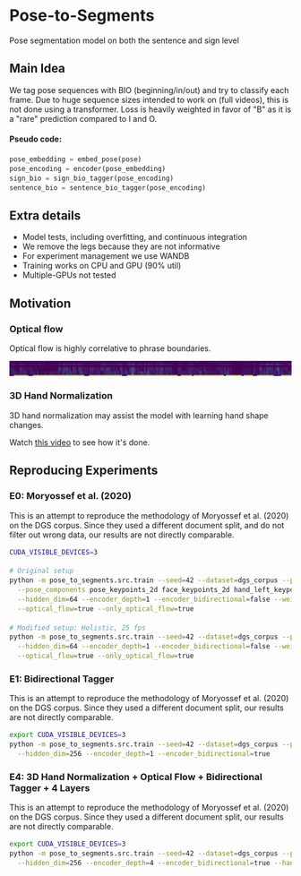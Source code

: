 # Pose-to-Segments

Pose segmentation model on both the sentence and sign level

## Main Idea

We tag pose sequences with BIO (beginning/in/out) and try to classify each frame. 
Due to huge sequence sizes intended to work on (full videos), this is not done using a transformer.
Loss is heavily weighted in favor of "B" as it is a "rare" prediction compared to I and O.



#### Pseudo code:

```python
pose_embedding = embed_pose(pose)
pose_encoding = encoder(pose_embedding)
sign_bio = sign_bio_tagger(pose_encoding)
sentence_bio = sentence_bio_tagger(pose_encoding)
```

## Extra details

- Model tests, including overfitting, and continuous integration
- We remove the legs because they are not informative
- For experiment management we use WANDB
- Training works on CPU and GPU (90% util)
- Multiple-GPUs not tested

## Motivation

### Optical flow 
Optical flow is highly correlative to phrase boundaries. 

![Optical flow](figures/optical_fow/optical_flow_sentence_example.png)

### 3D Hand Normalization
3D hand normalization may assist the model with learning hand shape changes.

Watch [this video](https://youtu.be/pCKRWSNIaNQ?t=191) to see how it's done.

## Reproducing Experiments



### E0: Moryossef et al. (2020)
This is an attempt to reproduce the methodology of Moryossef et al. (2020) on the DGS corpus.
Since they used a different document split, and do not filter out wrong data, our results are not directly comparable.

```bash
CUDA_VISIBLE_DEVICES=3

# Original setup
python -m pose_to_segments.src.train --seed=42 --dataset=dgs_corpus --pose=openpose --fps=50  \
  --pose_components pose_keypoints_2d face_keypoints_2d hand_left_keypoints_2d hand_right_keypoints_2d \
  --hidden_dim=64 --encoder_depth=1 --encoder_bidirectional=false --weighted_loss=false --classes=io \
  --optical_flow=true --only_optical_flow=true
  
# Modified setup: Holistic, 25 fps
python -m pose_to_segments.src.train --seed=42 --dataset=dgs_corpus --pose=holistic --fps=25  \
  --hidden_dim=64 --encoder_depth=1 --encoder_bidirectional=false --weighted_loss=false --classes=io \
  --optical_flow=true --only_optical_flow=true
```

### E1: Bidirectional Tagger
This is an attempt to reproduce the methodology of Moryossef et al. (2020) on the DGS corpus.
Since they used a different document split, our results are not directly comparable.
```bash
export CUDA_VISIBLE_DEVICES=3
python -m pose_to_segments.src.train --seed=42 --dataset=dgs_corpus --pose=holistic --fps=25  \
  --hidden_dim=256 --encoder_depth=1 --encoder_bidirectional=true
```

### E4: 3D Hand Normalization + Optical Flow + Bidirectional Tagger + 4 Layers
This is an attempt to reproduce the methodology of Moryossef et al. (2020) on the DGS corpus.
Since they used a different document split, our results are not directly comparable.
```bash
export CUDA_VISIBLE_DEVICES=3
python -m pose_to_segments.src.train --seed=42 --dataset=dgs_corpus --pose=holistic --fps=25  \
  --hidden_dim=256 --encoder_depth=4 --encoder_bidirectional=true --hand_normalization=true --optical_flow=true
```